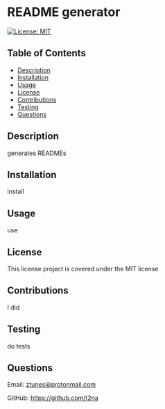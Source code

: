 # README generator

  [![License: MIT](https://img.shields.io/badge/License-MIT-yellow.svg)](https://opensource.org/licenses/MIT)

  ## Table of Contents

  - [Description](#description)
  - [Installation](#installation)
  - [Usage](#usage)
  - [License](#license)
  - [Contributions](#contributions)
  - [Testing](#testing)
  - [Questions](#questions)

  ## Description
  generates READMEs
  ## Installation
  install
  ## Usage
  use
  ## License
  This license project is covered under the MIT license
  ## Contributions
  I did
  ## Testing
  do tests
  ## Questions

  Email: ztunes@protonmail.com

  GitHub: https://github.com/t2na
  